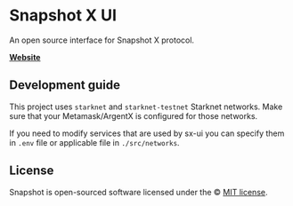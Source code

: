 # Snapshot X UI

An open source interface for Snapshot X protocol.

**[Website](https://snapshot.box)**

## Development guide

This project uses `starknet` and `starknet-testnet` Starknet networks. Make sure that your Metamask/ArgentX is
configured for those networks.

If you need to modify services that are used by sx-ui you can specify them in `.env` file or applicable
file in `./src/networks`.

## License

Snapshot is open-sourced software licensed under the © [MIT license](LICENSE).
